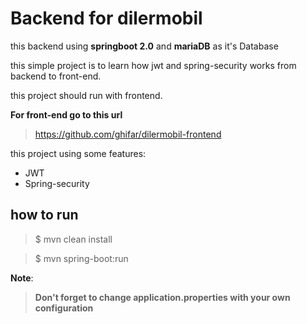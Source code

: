 # Backend for dilermobil
this backend using **springboot 2.0** and **mariaDB** as it's Database

this simple project is to learn how jwt and spring-security works from backend to front-end.

this project should run with frontend.

**For front-end go to this url**
>https://github.com/ghifar/dilermobil-frontend

this project using some features:
- JWT
- Spring-security

## how to run
> $ mvn clean install


> $ mvn spring-boot:run

**Note**:
> **Don't forget to change application.properties with your own configuration**



